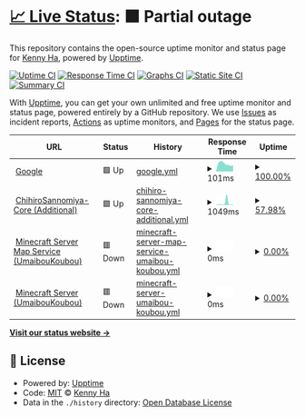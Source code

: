# [📈 Live Status](https://up.kinokonoko.io): <!--live status--> **🟧 Partial outage**

This repository contains the open-source uptime monitor and status page for [Kenny Ha](kinokonoko.io), powered by [Upptime](https://github.com/upptime/upptime).

[![Uptime CI](https://github.com/altkennyh2l/upptime/workflows/Uptime%20CI/badge.svg)](https://github.com/altkennyh2l/upptime/actions?query=workflow%3A%22Uptime+CI%22)
[![Response Time CI](https://github.com/altkennyh2l/upptime/workflows/Response%20Time%20CI/badge.svg)](https://github.com/altkennyh2l/upptime/actions?query=workflow%3A%22Response+Time+CI%22)
[![Graphs CI](https://github.com/altkennyh2l/upptime/workflows/Graphs%20CI/badge.svg)](https://github.com/altkennyh2l/upptime/actions?query=workflow%3A%22Graphs+CI%22)
[![Static Site CI](https://github.com/altkennyh2l/upptime/workflows/Static%20Site%20CI/badge.svg)](https://github.com/altkennyh2l/upptime/actions?query=workflow%3A%22Static+Site+CI%22)
[![Summary CI](https://github.com/altkennyh2l/upptime/workflows/Summary%20CI/badge.svg)](https://github.com/altkennyh2l/upptime/actions?query=workflow%3A%22Summary+CI%22)

With [Upptime](https://upptime.js.org), you can get your own unlimited and free uptime monitor and status page, powered entirely by a GitHub repository. We use [Issues](https://github.com/altkennyh2l/upptime/issues) as incident reports, [Actions](https://github.com/altkennyh2l/upptime/actions) as uptime monitors, and [Pages](https://up.kinokonoko.io) for the status page.

<!--start: status pages-->
<!-- This summary is generated by Upptime (https://github.com/upptime/upptime) -->
<!-- Do not edit this manually, your changes will be overwritten -->
<!-- prettier-ignore -->
| URL | Status | History | Response Time | Uptime |
| --- | ------ | ------- | ------------- | ------ |
| <img alt="" src="https://favicons.githubusercontent.com/www.google.com" height="13"> [Google](https://www.google.com) | 🟩 Up | [google.yml](https://github.com/altkennyh2l/upptime/commits/HEAD/history/google.yml) | <details><summary><img alt="Response time graph" src="./graphs/google/response-time-week.png" height="20"> 101ms</summary><br><a href="https://up.kinokonoko.io/history/google"><img alt="Response time 100" src="https://img.shields.io/endpoint?url=https%3A%2F%2Fraw.githubusercontent.com%2Faltkennyh2l%2Fupptime%2FHEAD%2Fapi%2Fgoogle%2Fresponse-time.json"></a><br><a href="https://up.kinokonoko.io/history/google"><img alt="24-hour response time 82" src="https://img.shields.io/endpoint?url=https%3A%2F%2Fraw.githubusercontent.com%2Faltkennyh2l%2Fupptime%2FHEAD%2Fapi%2Fgoogle%2Fresponse-time-day.json"></a><br><a href="https://up.kinokonoko.io/history/google"><img alt="7-day response time 101" src="https://img.shields.io/endpoint?url=https%3A%2F%2Fraw.githubusercontent.com%2Faltkennyh2l%2Fupptime%2FHEAD%2Fapi%2Fgoogle%2Fresponse-time-week.json"></a><br><a href="https://up.kinokonoko.io/history/google"><img alt="30-day response time 84" src="https://img.shields.io/endpoint?url=https%3A%2F%2Fraw.githubusercontent.com%2Faltkennyh2l%2Fupptime%2FHEAD%2Fapi%2Fgoogle%2Fresponse-time-month.json"></a><br><a href="https://up.kinokonoko.io/history/google"><img alt="1-year response time 100" src="https://img.shields.io/endpoint?url=https%3A%2F%2Fraw.githubusercontent.com%2Faltkennyh2l%2Fupptime%2FHEAD%2Fapi%2Fgoogle%2Fresponse-time-year.json"></a></details> | <details><summary><a href="https://up.kinokonoko.io/history/google">100.00%</a></summary><a href="https://up.kinokonoko.io/history/google"><img alt="All-time uptime 100.00%" src="https://img.shields.io/endpoint?url=https%3A%2F%2Fraw.githubusercontent.com%2Faltkennyh2l%2Fupptime%2FHEAD%2Fapi%2Fgoogle%2Fuptime.json"></a><br><a href="https://up.kinokonoko.io/history/google"><img alt="24-hour uptime 100.00%" src="https://img.shields.io/endpoint?url=https%3A%2F%2Fraw.githubusercontent.com%2Faltkennyh2l%2Fupptime%2FHEAD%2Fapi%2Fgoogle%2Fuptime-day.json"></a><br><a href="https://up.kinokonoko.io/history/google"><img alt="7-day uptime 100.00%" src="https://img.shields.io/endpoint?url=https%3A%2F%2Fraw.githubusercontent.com%2Faltkennyh2l%2Fupptime%2FHEAD%2Fapi%2Fgoogle%2Fuptime-week.json"></a><br><a href="https://up.kinokonoko.io/history/google"><img alt="30-day uptime 100.00%" src="https://img.shields.io/endpoint?url=https%3A%2F%2Fraw.githubusercontent.com%2Faltkennyh2l%2Fupptime%2FHEAD%2Fapi%2Fgoogle%2Fuptime-month.json"></a><br><a href="https://up.kinokonoko.io/history/google"><img alt="1-year uptime 100.00%" src="https://img.shields.io/endpoint?url=https%3A%2F%2Fraw.githubusercontent.com%2Faltkennyh2l%2Fupptime%2FHEAD%2Fapi%2Fgoogle%2Fuptime-year.json"></a></details>
| <img alt="" src="https://favicons.githubusercontent.com/cs-webhook.herokuapp.com" height="13"> [ChihiroSannomiya-Core (Additional)](https://cs-webhook.herokuapp.com/) | 🟩 Up | [chihiro-sannomiya-core-additional.yml](https://github.com/altkennyh2l/upptime/commits/HEAD/history/chihiro-sannomiya-core-additional.yml) | <details><summary><img alt="Response time graph" src="./graphs/chihiro-sannomiya-core-additional/response-time-week.png" height="20"> 1049ms</summary><br><a href="https://up.kinokonoko.io/history/chihiro-sannomiya-core-additional"><img alt="Response time 500" src="https://img.shields.io/endpoint?url=https%3A%2F%2Fraw.githubusercontent.com%2Faltkennyh2l%2Fupptime%2FHEAD%2Fapi%2Fchihiro-sannomiya-core-additional%2Fresponse-time.json"></a><br><a href="https://up.kinokonoko.io/history/chihiro-sannomiya-core-additional"><img alt="24-hour response time 321" src="https://img.shields.io/endpoint?url=https%3A%2F%2Fraw.githubusercontent.com%2Faltkennyh2l%2Fupptime%2FHEAD%2Fapi%2Fchihiro-sannomiya-core-additional%2Fresponse-time-day.json"></a><br><a href="https://up.kinokonoko.io/history/chihiro-sannomiya-core-additional"><img alt="7-day response time 1049" src="https://img.shields.io/endpoint?url=https%3A%2F%2Fraw.githubusercontent.com%2Faltkennyh2l%2Fupptime%2FHEAD%2Fapi%2Fchihiro-sannomiya-core-additional%2Fresponse-time-week.json"></a><br><a href="https://up.kinokonoko.io/history/chihiro-sannomiya-core-additional"><img alt="30-day response time 424" src="https://img.shields.io/endpoint?url=https%3A%2F%2Fraw.githubusercontent.com%2Faltkennyh2l%2Fupptime%2FHEAD%2Fapi%2Fchihiro-sannomiya-core-additional%2Fresponse-time-month.json"></a><br><a href="https://up.kinokonoko.io/history/chihiro-sannomiya-core-additional"><img alt="1-year response time 500" src="https://img.shields.io/endpoint?url=https%3A%2F%2Fraw.githubusercontent.com%2Faltkennyh2l%2Fupptime%2FHEAD%2Fapi%2Fchihiro-sannomiya-core-additional%2Fresponse-time-year.json"></a></details> | <details><summary><a href="https://up.kinokonoko.io/history/chihiro-sannomiya-core-additional">57.98%</a></summary><a href="https://up.kinokonoko.io/history/chihiro-sannomiya-core-additional"><img alt="All-time uptime 80.42%" src="https://img.shields.io/endpoint?url=https%3A%2F%2Fraw.githubusercontent.com%2Faltkennyh2l%2Fupptime%2FHEAD%2Fapi%2Fchihiro-sannomiya-core-additional%2Fuptime.json"></a><br><a href="https://up.kinokonoko.io/history/chihiro-sannomiya-core-additional"><img alt="24-hour uptime 100.00%" src="https://img.shields.io/endpoint?url=https%3A%2F%2Fraw.githubusercontent.com%2Faltkennyh2l%2Fupptime%2FHEAD%2Fapi%2Fchihiro-sannomiya-core-additional%2Fuptime-day.json"></a><br><a href="https://up.kinokonoko.io/history/chihiro-sannomiya-core-additional"><img alt="7-day uptime 57.98%" src="https://img.shields.io/endpoint?url=https%3A%2F%2Fraw.githubusercontent.com%2Faltkennyh2l%2Fupptime%2FHEAD%2Fapi%2Fchihiro-sannomiya-core-additional%2Fuptime-week.json"></a><br><a href="https://up.kinokonoko.io/history/chihiro-sannomiya-core-additional"><img alt="30-day uptime 81.38%" src="https://img.shields.io/endpoint?url=https%3A%2F%2Fraw.githubusercontent.com%2Faltkennyh2l%2Fupptime%2FHEAD%2Fapi%2Fchihiro-sannomiya-core-additional%2Fuptime-month.json"></a><br><a href="https://up.kinokonoko.io/history/chihiro-sannomiya-core-additional"><img alt="1-year uptime 80.42%" src="https://img.shields.io/endpoint?url=https%3A%2F%2Fraw.githubusercontent.com%2Faltkennyh2l%2Fupptime%2FHEAD%2Fapi%2Fchihiro-sannomiya-core-additional%2Fuptime-year.json"></a></details>
| <img alt="" src="https://favicons.githubusercontent.com/mc.komattamode.com" height="13"> [Minecraft Server Map Service (UmaibouKoubou)](http://mc.komattamode.com:33010/) | 🟥 Down | [minecraft-server-map-service-umaibou-koubou.yml](https://github.com/altkennyh2l/upptime/commits/HEAD/history/minecraft-server-map-service-umaibou-koubou.yml) | <details><summary><img alt="Response time graph" src="./graphs/minecraft-server-map-service-umaibou-koubou/response-time-week.png" height="20"> 0ms</summary><br><a href="https://up.kinokonoko.io/history/minecraft-server-map-service-umaibou-koubou"><img alt="Response time 326" src="https://img.shields.io/endpoint?url=https%3A%2F%2Fraw.githubusercontent.com%2Faltkennyh2l%2Fupptime%2FHEAD%2Fapi%2Fminecraft-server-map-service-umaibou-koubou%2Fresponse-time.json"></a><br><a href="https://up.kinokonoko.io/history/minecraft-server-map-service-umaibou-koubou"><img alt="24-hour response time 0" src="https://img.shields.io/endpoint?url=https%3A%2F%2Fraw.githubusercontent.com%2Faltkennyh2l%2Fupptime%2FHEAD%2Fapi%2Fminecraft-server-map-service-umaibou-koubou%2Fresponse-time-day.json"></a><br><a href="https://up.kinokonoko.io/history/minecraft-server-map-service-umaibou-koubou"><img alt="7-day response time 0" src="https://img.shields.io/endpoint?url=https%3A%2F%2Fraw.githubusercontent.com%2Faltkennyh2l%2Fupptime%2FHEAD%2Fapi%2Fminecraft-server-map-service-umaibou-koubou%2Fresponse-time-week.json"></a><br><a href="https://up.kinokonoko.io/history/minecraft-server-map-service-umaibou-koubou"><img alt="30-day response time 323" src="https://img.shields.io/endpoint?url=https%3A%2F%2Fraw.githubusercontent.com%2Faltkennyh2l%2Fupptime%2FHEAD%2Fapi%2Fminecraft-server-map-service-umaibou-koubou%2Fresponse-time-month.json"></a><br><a href="https://up.kinokonoko.io/history/minecraft-server-map-service-umaibou-koubou"><img alt="1-year response time 326" src="https://img.shields.io/endpoint?url=https%3A%2F%2Fraw.githubusercontent.com%2Faltkennyh2l%2Fupptime%2FHEAD%2Fapi%2Fminecraft-server-map-service-umaibou-koubou%2Fresponse-time-year.json"></a></details> | <details><summary><a href="https://up.kinokonoko.io/history/minecraft-server-map-service-umaibou-koubou">0.00%</a></summary><a href="https://up.kinokonoko.io/history/minecraft-server-map-service-umaibou-koubou"><img alt="All-time uptime 83.72%" src="https://img.shields.io/endpoint?url=https%3A%2F%2Fraw.githubusercontent.com%2Faltkennyh2l%2Fupptime%2FHEAD%2Fapi%2Fminecraft-server-map-service-umaibou-koubou%2Fuptime.json"></a><br><a href="https://up.kinokonoko.io/history/minecraft-server-map-service-umaibou-koubou"><img alt="24-hour uptime 0.00%" src="https://img.shields.io/endpoint?url=https%3A%2F%2Fraw.githubusercontent.com%2Faltkennyh2l%2Fupptime%2FHEAD%2Fapi%2Fminecraft-server-map-service-umaibou-koubou%2Fuptime-day.json"></a><br><a href="https://up.kinokonoko.io/history/minecraft-server-map-service-umaibou-koubou"><img alt="7-day uptime 0.00%" src="https://img.shields.io/endpoint?url=https%3A%2F%2Fraw.githubusercontent.com%2Faltkennyh2l%2Fupptime%2FHEAD%2Fapi%2Fminecraft-server-map-service-umaibou-koubou%2Fuptime-week.json"></a><br><a href="https://up.kinokonoko.io/history/minecraft-server-map-service-umaibou-koubou"><img alt="30-day uptime 32.44%" src="https://img.shields.io/endpoint?url=https%3A%2F%2Fraw.githubusercontent.com%2Faltkennyh2l%2Fupptime%2FHEAD%2Fapi%2Fminecraft-server-map-service-umaibou-koubou%2Fuptime-month.json"></a><br><a href="https://up.kinokonoko.io/history/minecraft-server-map-service-umaibou-koubou"><img alt="1-year uptime 83.72%" src="https://img.shields.io/endpoint?url=https%3A%2F%2Fraw.githubusercontent.com%2Faltkennyh2l%2Fupptime%2FHEAD%2Fapi%2Fminecraft-server-map-service-umaibou-koubou%2Fuptime-year.json"></a></details>
| <img alt="" src="https://favicons.githubusercontent.com/null" height="13"> [Minecraft Server (UmaibouKoubou)](mc.komattamode.com) | 🟥 Down | [minecraft-server-umaibou-koubou.yml](https://github.com/altkennyh2l/upptime/commits/HEAD/history/minecraft-server-umaibou-koubou.yml) | <details><summary><img alt="Response time graph" src="./graphs/minecraft-server-umaibou-koubou/response-time-week.png" height="20"> 0ms</summary><br><a href="https://up.kinokonoko.io/history/minecraft-server-umaibou-koubou"><img alt="Response time 137" src="https://img.shields.io/endpoint?url=https%3A%2F%2Fraw.githubusercontent.com%2Faltkennyh2l%2Fupptime%2FHEAD%2Fapi%2Fminecraft-server-umaibou-koubou%2Fresponse-time.json"></a><br><a href="https://up.kinokonoko.io/history/minecraft-server-umaibou-koubou"><img alt="24-hour response time 0" src="https://img.shields.io/endpoint?url=https%3A%2F%2Fraw.githubusercontent.com%2Faltkennyh2l%2Fupptime%2FHEAD%2Fapi%2Fminecraft-server-umaibou-koubou%2Fresponse-time-day.json"></a><br><a href="https://up.kinokonoko.io/history/minecraft-server-umaibou-koubou"><img alt="7-day response time 0" src="https://img.shields.io/endpoint?url=https%3A%2F%2Fraw.githubusercontent.com%2Faltkennyh2l%2Fupptime%2FHEAD%2Fapi%2Fminecraft-server-umaibou-koubou%2Fresponse-time-week.json"></a><br><a href="https://up.kinokonoko.io/history/minecraft-server-umaibou-koubou"><img alt="30-day response time 136" src="https://img.shields.io/endpoint?url=https%3A%2F%2Fraw.githubusercontent.com%2Faltkennyh2l%2Fupptime%2FHEAD%2Fapi%2Fminecraft-server-umaibou-koubou%2Fresponse-time-month.json"></a><br><a href="https://up.kinokonoko.io/history/minecraft-server-umaibou-koubou"><img alt="1-year response time 137" src="https://img.shields.io/endpoint?url=https%3A%2F%2Fraw.githubusercontent.com%2Faltkennyh2l%2Fupptime%2FHEAD%2Fapi%2Fminecraft-server-umaibou-koubou%2Fresponse-time-year.json"></a></details> | <details><summary><a href="https://up.kinokonoko.io/history/minecraft-server-umaibou-koubou">0.00%</a></summary><a href="https://up.kinokonoko.io/history/minecraft-server-umaibou-koubou"><img alt="All-time uptime 93.28%" src="https://img.shields.io/endpoint?url=https%3A%2F%2Fraw.githubusercontent.com%2Faltkennyh2l%2Fupptime%2FHEAD%2Fapi%2Fminecraft-server-umaibou-koubou%2Fuptime.json"></a><br><a href="https://up.kinokonoko.io/history/minecraft-server-umaibou-koubou"><img alt="24-hour uptime 0.00%" src="https://img.shields.io/endpoint?url=https%3A%2F%2Fraw.githubusercontent.com%2Faltkennyh2l%2Fupptime%2FHEAD%2Fapi%2Fminecraft-server-umaibou-koubou%2Fuptime-day.json"></a><br><a href="https://up.kinokonoko.io/history/minecraft-server-umaibou-koubou"><img alt="7-day uptime 0.00%" src="https://img.shields.io/endpoint?url=https%3A%2F%2Fraw.githubusercontent.com%2Faltkennyh2l%2Fupptime%2FHEAD%2Fapi%2Fminecraft-server-umaibou-koubou%2Fuptime-week.json"></a><br><a href="https://up.kinokonoko.io/history/minecraft-server-umaibou-koubou"><img alt="30-day uptime 70.38%" src="https://img.shields.io/endpoint?url=https%3A%2F%2Fraw.githubusercontent.com%2Faltkennyh2l%2Fupptime%2FHEAD%2Fapi%2Fminecraft-server-umaibou-koubou%2Fuptime-month.json"></a><br><a href="https://up.kinokonoko.io/history/minecraft-server-umaibou-koubou"><img alt="1-year uptime 93.28%" src="https://img.shields.io/endpoint?url=https%3A%2F%2Fraw.githubusercontent.com%2Faltkennyh2l%2Fupptime%2FHEAD%2Fapi%2Fminecraft-server-umaibou-koubou%2Fuptime-year.json"></a></details>

<!--end: status pages-->

[**Visit our status website →**](https://up.kinokonoko.io)

## 📄 License

- Powered by: [Upptime](https://github.com/upptime/upptime)
- Code: [MIT](./LICENSE) © [Kenny Ha](kinokonoko.io)
- Data in the `./history` directory: [Open Database License](https://opendatacommons.org/licenses/odbl/1-0/)

